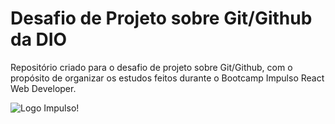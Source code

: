 # Desafio de Projeto sobre Git/Github da DIO

Repositório criado para o desafio de projeto sobre Git/Github, com o propósito de organizar os estudos feitos durante o Bootcamp Impulso React Web Developer.

![Logo Impulso!](https://hermes.digitalinnovation.one/tracks/e9395483-aee9-4f2f-a361-b9a133034a2e.png)
